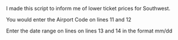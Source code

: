 I made this script to inform me of lower ticket prices for Southwest.

You would enter the Airport Code on lines 11 and 12

Enter the date range on lines on lines 13 and 14 in the format mm/dd
